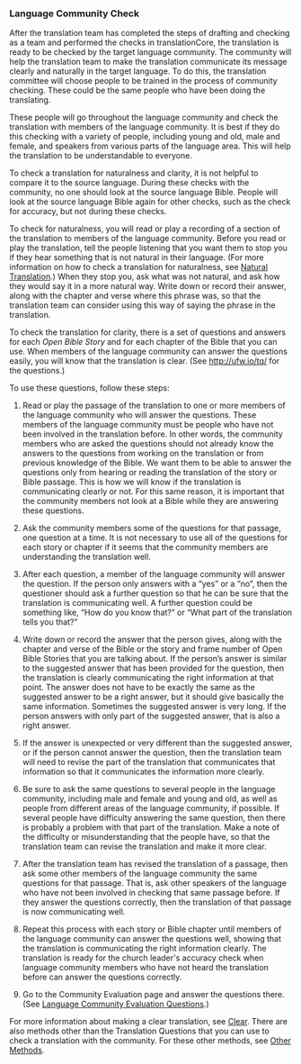 
### Language Community Check

After the translation team has completed the steps of drafting and checking as a team and performed the checks in translationCore, the translation is ready to be checked by the target language community. The community will help the translation team to make the translation communicate its message clearly and naturally in the target language. To do this, the translation committee will choose people to be trained in the process of community checking. These could be the same people who have been doing the translating. 

These people will go throughout the language community and check the translation with members of the language community. It is best if they do this checking with a variety of people, including young and old, male and female, and speakers from various parts of the language area. This will help the translation to be understandable to everyone.

To check a translation for naturalness and clarity, it is not helpful to compare it to the source language. During these checks with the community, no one should look at the source language Bible. People will look at the source language Bible again for other checks, such as the check for accuracy, but not during these checks.

To check for naturalness, you will read or play a recording of a section of the translation to members of the language community. Before you read or play the translation, tell the people listening that you want them to stop you if they hear something that is not natural in their language. (For more information on how to check a translation for naturalness, see [Natural Translation](../natural/01.md).) When they stop you, ask what was not natural, and ask how they would say it in a more natural way. Write down or record their answer, along with the chapter and verse where this phrase was, so that the translation team can consider using this way of saying the phrase in the translation.

To check the translation for clarity, there is a set of questions and answers for each *Open Bible Story* and for each chapter of the Bible that you can use. When members of the language community can answer the questions easily, you will know that the translation is clear. (See http://ufw.io/tq/ for the questions.)

To use these questions, follow these steps:

1. Read or play the passage of the translation to one or more members of the language community who will answer the questions. These members of the language community must be people who have not been involved in the translation before. In other words, the community members who are asked the questions should not already know the answers to the questions from working on the translation or from previous knowledge of the Bible. We want them to be able to answer the questions only from hearing or reading the translation of the story or Bible passage. This is how we will know if the translation is communicating clearly or not. For this same reason, it is important that the community members not look at a Bible while they are answering these questions.

2. Ask the community members some of the questions for that passage, one question at a time. It is not necessary to use all of the questions for each story or chapter if it seems that the community members are understanding the translation well.

3. After each question, a member of the language community will answer the question. If the person only answers with a “yes” or a “no”, then the questioner should ask a further question so that he can be sure that the translation is communicating well. A further question could be something like, “How do you know that?” or “What part of the translation tells you that?”

4. Write down or record the answer that the person gives, along with the chapter and verse of the Bible or the story and frame number of Open Bible Stories that you are talking about. If the person’s answer is similar to the suggested answer that has been provided for the question, then the translation is clearly communicating the right information at that point. The answer does not have to be exactly the same as the suggested answer to be a right answer, but it should give basically the same information. Sometimes the suggested answer is very long. If the person answers with only part of the suggested answer, that is also a right answer.

5. If the answer is unexpected or very different than the suggested answer, or if the person cannot answer the question, then the translation team will need to revise the part of the translation that communicates that information so that it communicates the information more clearly.

6. Be sure to ask the same questions to several people in the language community, including male and female and young and old, as well as people from different areas of the language community, if possible. If several people have difficulty answering the same question, then there is probably a problem with that part of the translation. Make a note of the difficulty or misunderstanding that the people have, so that the translation team can revise the translation and make it more clear.

7. After the translation team has revised the translation of a passage, then ask some other members of the language community the same questions for that passage. That is, ask other speakers of the language who have not been involved in checking that same passage before. If they answer the questions correctly, then the translation of that passage is now communicating well.

8. Repeat this process with each story or Bible chapter until members of the language community can answer the questions well, showing that the translation is communicating the right information clearly. The translation is ready for the church leader's accuracy check when language community members who have not heard the translation before can answer the questions correctly.

9. Go to the Community Evaluation page and answer the questions there. (See [Language Community Evaluation Questions](../community-evaluation/01.md).)

For more information about making a clear translation, see [Clear](../clear/01.md). There are also methods other than the Translation Questions that you can use to check a translation with the community. For these other methods, see [Other Methods](../other-methods/01.md).